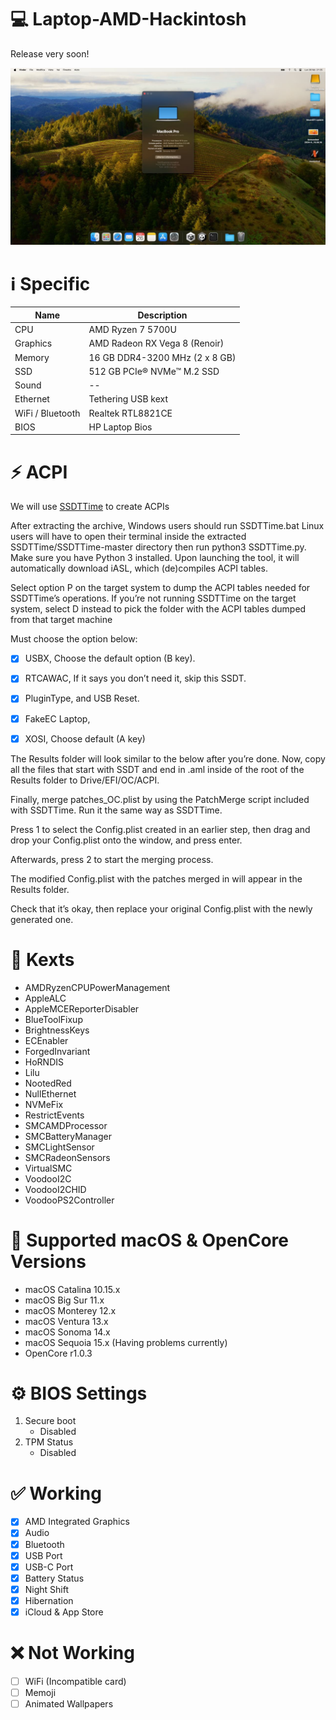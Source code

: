 # :computer: Laptop-AMD-Hackintosh
Release very soon!

![MacOS Sonoma](https://github.com/Francesco010780/Laptop-AMD-Hackintosh/blob/0de63a27c629754d8c1e4e722f402f028b826d0d/Images/MacOS%20Sonoma.jpg)


# 	:information_source: Specific

| Name      | Description                   |
| --------- | -----------                   |
| CPU       | AMD Ryzen 7 5700U             |
| Graphics  | AMD Radeon RX Vega 8 (Renoir) |
| Memory    | 16 GB DDR4-3200 MHz (2 x 8 GB)|
| SSD       | 512 GB PCIe® NVMe™ M.2 SSD    |
| Sound     | --          |
| Ethernet  | Tethering USB kext            |
| WiFi / Bluetooth  | Realtek RTL8821CE        |
| BIOS      | HP Laptop Bios          |

# :zap: ACPI
We will use [SSDTTime](https://github.com/corpnewt/SSDTTime) to create ACPIs

After extracting the archive, Windows users should run SSDTTime.bat
Linux users will have to open their terminal inside the extracted SSDTTime/SSDTTime-master directory then run python3 SSDTTime.py. Make sure you have Python 3 installed.
Upon launching the tool, it will automatically download iASL, which (de)compiles ACPI tables.

Select option P on the target system to dump the ACPI tables needed for SSDTTime’s operations.
If you’re not running SSDTTime on the target system, select D instead to pick the folder with the ACPI tables dumped from that target machine

Must choose the option below:
- [x] USBX, Choose the default option (B key).

- [x] RTCAWAC, If it says you don’t need it, skip this SSDT.

- [x] PluginType, and USB Reset.

- [x] FakeEC Laptop,
- [x] XOSI, Choose default (A key)

The Results folder will look similar to the below after you’re done.
Now, copy all the files that start with SSDT and end in .aml inside of the root of the Results folder to Drive/EFI/OC/ACPI.

Finally, merge patches_OC.plist by using the PatchMerge script included with SSDTTime. Run it the same way as SSDTTime.

Press 1 to select the Config.plist created in an earlier step, then drag and drop your Config.plist onto the window, and press enter.

Afterwards, press 2 to start the merging process.

The modified Config.plist with the patches merged in will appear in the Results folder.

Check that it’s okay, then replace your original Config.plist with the newly generated one.

# 	:toolbox: Kexts
- AMDRyzenCPUPowerManagement
- AppleALC
- AppleMCEReporterDisabler
- BlueToolFixup
- BrightnessKeys
- ECEnabler
- ForgedInvariant
- HoRNDIS
- Lilu
- NootedRed
- NullEthernet
- NVMeFix
- RestrictEvents
- SMCAMDProcessor
- SMCBatteryManager
- SMCLightSensor
- SMCRadeonSensors
- VirtualSMC
- VoodooI2C
- VoodooI2CHID
- VoodooPS2Controller

# :repeat: Supported macOS & OpenCore Versions

* macOS Catalina 10.15.x
* macOS Big Sur 11.x
* macOS Monterey 12.x
* macOS Ventura 13.x
* macOS Sonoma 14.x
* macOS Sequoia 15.x (Having problems currently)
* OpenCore r1.0.3

# :gear: BIOS Settings

1. Secure boot
   - Disabled
2. TPM Status
   - Disabled

# :white_check_mark: Working
- [x] AMD Integrated Graphics
- [x] Audio
- [x] Bluetooth
- [x] USB Port
- [x] USB-C Port
- [x] Battery Status
- [x] Night Shift
- [x] Hibernation
- [x] iCloud & App Store

# :x: Not Working
- [ ] WiFi (Incompatible card)
- [ ] Memoji
- [ ] Animated Wallpapers
